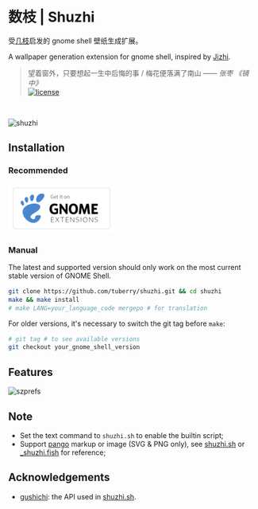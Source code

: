 # 数枝 | Shuzhi

受[几枝](https://github.com/unicar9/jizhi)启发的 gnome shell 壁纸生成扩展。

A wallpaper generation extension for gnome shell, inspired by [Jizhi](https://github.com/unicar9/jizhi).

>望着窗外，只要想起一生中后悔的事 / 梅花便落满了南山 —— *张枣 《镜中》*<br>
[![license]](/LICENSE)
<br>

![shuzhi](https://user-images.githubusercontent.com/17917040/108039729-7453cc00-7077-11eb-9d91-4beebcef9e97.png)

## Installation

### Recommended

[<img src="https://raw.githubusercontent.com/andyholmes/gnome-shell-extensions-badge/master/get-it-on-ego.svg?sanitize=true" alt="Get it on GNOME Extensions" height="100" align="middle">][EGO]

### Manual

The latest and supported version should only work on the most current stable version of GNOME Shell.

```bash
git clone https://github.com/tuberry/shuzhi.git && cd shuzhi
make && make install
# make LANG=your_language_code mergepo # for translation
```

For older versions, it's necessary to switch the git tag before `make`:

```bash
# git tag # to see available versions
git checkout your_gnome_shell_version
```

## Features

![szprefs](https://user-images.githubusercontent.com/17917040/108040675-8f730b80-7078-11eb-86e9-b50a3ed5f39a.png)

## Note

* Set the text command to `shuzhi.sh` to enable the builtin script;
* Support [pango](https://developer.gnome.org/pygtk/stable/pango-markup-language.html) markup or image (SVG & PNG only), see [shuzhi.sh](/shuzhi@tuberry/shuzhi.sh) or [_shuzhi.fish](/_shuzhi.fish) for reference;

## Acknowledgements

* [gushichi](https://github.com/xenv/gushici): the API used in [shuzhi.sh](/shuzhi@tuberry/shuzhi.sh).

[license]:https://img.shields.io/badge/license-GPLv3-green.svg
[EGO]:https://extensions.gnome.org/extension/3985/shu-zhi/
